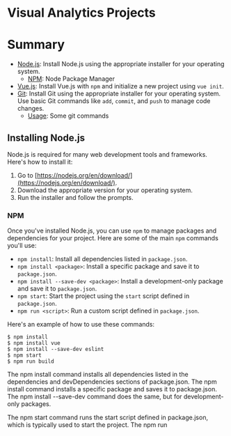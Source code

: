 # Visual Analytics Projects
# Summary

- [Node.js](#installing-nodejs): Install Node.js using the appropriate installer for your operating system.
    - [NPM](#npm): Node Package Manager
- [Vue.js](#installing-vuejs-and-initializing-a-project): Install Vue.js with `npm` and initialize a new project using `vue init`.
- [Git](#installing-git): Install Git using the appropriate installer for your operating system. Use basic Git commands like `add`, `commit`, and `push` to manage code changes.
    - [Usage](#using-git): Some git commands

## Installing Node.js

Node.js is required for many web development tools and frameworks. Here's how to install it:

1. Go to [https://nodejs.org/en/download/](https://nodejs.org/en/download/).
2. Download the appropriate version for your operating system.
3. Run the installer and follow the prompts.

### NPM
Once you've installed Node.js, you can use `npm` to manage packages and dependencies for your project. Here are some of the main `npm` commands you'll use:

- `npm install`: Install all dependencies listed in `package.json`.
- `npm install <package>`: Install a specific package and save it to `package.json`.
- `npm install --save-dev <package>`: Install a development-only package and save it to `package.json`.
- `npm start`: Start the project using the `start` script defined in `package.json`.
- `npm run <script>`: Run a custom script defined in `package.json`.

Here's an example of how to use these commands:
```
$ npm install
$ npm install vue
$ npm install --save-dev eslint
$ npm start
$ npm run build
```

The npm install command installs all dependencies listed in the dependencies and devDependencies sections of package.json. The npm install <package> command installs a specific package and saves it to package.json. The npm install --save-dev <package> command does the same, but for development-only packages.

The npm start command runs the start script defined in package.json, which is typically used to start the project. The npm run <script> command runs a custom script defined in package.json. For example, npm run build might run a script to build the project for production.

## Installing Vue.js and Initializing a Project

Vue.js is a popular JavaScript framework for building user interfaces. Here's how to install it and create a new project:

1. Open a terminal or command prompt.
2. Install Vue.js by running: `npm install -g vue-cli`
3. Navigate to the directory where you want to create your project.
4. Create a new Vue.js project by running: `vue init webpack my-project`
5. Follow the prompts to configure your project.

## Installing Git

Git is a version control system that allows you to track changes to your code. Here's how to install it:

1. Go to [https://git-scm.com/downloads](https://git-scm.com/downloads).
2. Download the appropriate version for your operating system.
3. Run the installer and follow the prompts.

### Using Git

Once you've installed Git, you can use it to manage your code changes with these basic commands:

- `git init`: Initialize a new Git repository in the current directory.
- `git add <file>`: Add a specific file to your Git repository.
- `git add .`: Add all files in the current directory to your Git repository.
- `git commit -m "<commit message>"`: Commit your changes with a descriptive message.
- `git push <remote(optional)> <branch(optional)>`: Push your changes to a remote repository, such as GitHub.

Here's an example of how to use these commands:

```
$ git init 
$ git add .
$ git commit -m "Added new feature"
$ git push origin master
```

>**Note**: The `git init` command initializes a new Git repository in the current directory, which sets up the repository to track changes to your code. You only need to run this command once per project.
## Course Projects

### [Vega Test](./vega_test/)
### [Vue Init](./vue_init/vue-project/) 
